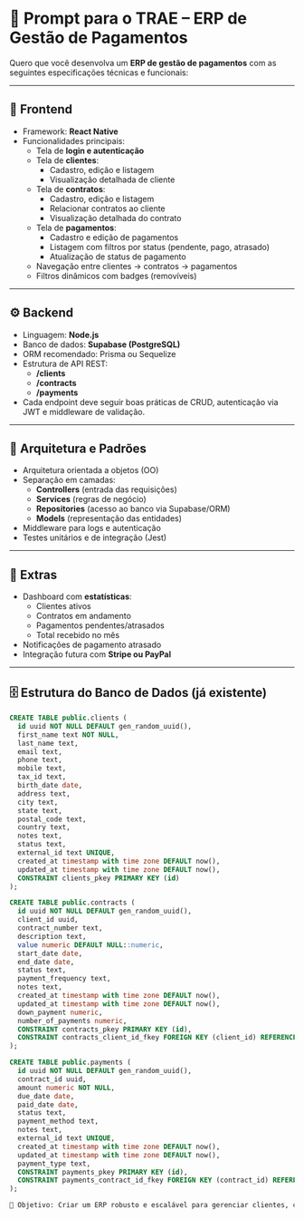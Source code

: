 # 🚀 Prompt para o TRAE – ERP de Gestão de Pagamentos

Quero que você desenvolva um **ERP de gestão de pagamentos** com as seguintes especificações técnicas e funcionais:

---

## 📱 Frontend
- Framework: **React Native**
- Funcionalidades principais:
  - Tela de **login e autenticação**
  - Tela de **clientes**:
    - Cadastro, edição e listagem
    - Visualização detalhada de cliente
  - Tela de **contratos**:
    - Cadastro, edição e listagem
    - Relacionar contratos ao cliente
    - Visualização detalhada do contrato
  - Tela de **pagamentos**:
    - Cadastro e edição de pagamentos
    - Listagem com filtros por status (pendente, pago, atrasado)
    - Atualização de status de pagamento
  - Navegação entre clientes → contratos → pagamentos
  - Filtros dinâmicos com badges (removíveis)

---

## ⚙️ Backend
- Linguagem: **Node.js**
- Banco de dados: **Supabase (PostgreSQL)**
- ORM recomendado: Prisma ou Sequelize
- Estrutura de API REST:
  - **/clients**
  - **/contracts**
  - **/payments**
- Cada endpoint deve seguir boas práticas de CRUD, autenticação via JWT e middleware de validação.

---

## 📐 Arquitetura e Padrões
- Arquitetura orientada a objetos (OO)
- Separação em camadas:
  - **Controllers** (entrada das requisições)
  - **Services** (regras de negócio)
  - **Repositories** (acesso ao banco via Supabase/ORM)
  - **Models** (representação das entidades)
- Middleware para logs e autenticação
- Testes unitários e de integração (Jest)

---

## 🌟 Extras
- Dashboard com **estatísticas**:
  - Clientes ativos
  - Contratos em andamento
  - Pagamentos pendentes/atrasados
  - Total recebido no mês
- Notificações de pagamento atrasado
- Integração futura com **Stripe ou PayPal**

---

## 🗄️ Estrutura do Banco de Dados (já existente)

```sql
CREATE TABLE public.clients (
  id uuid NOT NULL DEFAULT gen_random_uuid(),
  first_name text NOT NULL,
  last_name text,
  email text,
  phone text,
  mobile text,
  tax_id text,
  birth_date date,
  address text,
  city text,
  state text,
  postal_code text,
  country text,
  notes text,
  status text,
  external_id text UNIQUE,
  created_at timestamp with time zone DEFAULT now(),
  updated_at timestamp with time zone DEFAULT now(),
  CONSTRAINT clients_pkey PRIMARY KEY (id)
);

CREATE TABLE public.contracts (
  id uuid NOT NULL DEFAULT gen_random_uuid(),
  client_id uuid,
  contract_number text,
  description text,
  value numeric DEFAULT NULL::numeric,
  start_date date,
  end_date date,
  status text,
  payment_frequency text,
  notes text,
  created_at timestamp with time zone DEFAULT now(),
  updated_at timestamp with time zone DEFAULT now(),
  down_payment numeric,
  number_of_payments numeric,
  CONSTRAINT contracts_pkey PRIMARY KEY (id),
  CONSTRAINT contracts_client_id_fkey FOREIGN KEY (client_id) REFERENCES public.clients(id)
);

CREATE TABLE public.payments (
  id uuid NOT NULL DEFAULT gen_random_uuid(),
  contract_id uuid,
  amount numeric NOT NULL,
  due_date date,
  paid_date date,
  status text,
  payment_method text,
  notes text,
  external_id text UNIQUE,
  created_at timestamp with time zone DEFAULT now(),
  updated_at timestamp with time zone DEFAULT now(),
  payment_type text,
  CONSTRAINT payments_pkey PRIMARY KEY (id),
  CONSTRAINT payments_contract_id_fkey FOREIGN KEY (contract_id) REFERENCES public.contracts(id)
);

🎯 Objetivo: Criar um ERP robusto e escalável para gerenciar clientes, contratos e pagamentos de forma eficiente, com frontend em React Native, backend em Node.js e banco de dados Supabase já existente (seguir padrão de tabelas definido).
